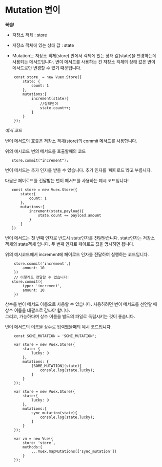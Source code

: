 # Mutation 변이

<strong>복습!</strong>
- 저장소 객체 : store
- 저장소 객체에 있는 상태 값 : state


- Mutation는 저장소 객체(store) 안에서 객체에 있는 상태 값(state)을 변경하는데 사용되는 메서드입니다.
변이 메서드를 사용하는 건 저장소 객체의 상태 값은 변이 메서드로만 변경할 수 있기 때문입니다.

```
    const store  = new Vuex.Store({
        state: {
            count: 1
        },
        mutations:{
            increment(state){
                //상태변이
                state.count++;
            }
        }
    });
```
<em>예시 코드</em>

 변이 메서드의 호출은 저장소 객체(store)의 commit 메서드를 사용합니다. 
 
 위의 예시코드 변의 메서드를 호출할때의 코드
 ```
    store.commit("increment");
 ```
 변이 메서드는 추가 인자를 받을 수 있습니다.
 추가 인자를 '페이로드'라고 부름니다.

다음은 페이로드를 전달받는 변이 메서드를 사용하는 예시 코드입니다!
 ```
    const store = new Vuex.Store({
        state:{
            count: 1
        },
        mutations:{
            increment(state,payload){
                state.count += payload.amount
            }
        }
    })
 ```


변이 메서드는 첫 번째 인자로 반드시 state인자를 전달받습니다. state인자는 저장소 객체의 state객체 입니다. 두 번째 인자로 페이로드 값을 명시하면 됩니다.

위의 예시코드에서 increment에 페이로드 인자를 전달하여 실행하는 코드입니다.
```
    store.commit('increment',{
        amount: 10
    }) 
    // 이렇게도 전달할 수 있습니다!
   store.commit({
        type: 'increment',
        amount: 10
    }) 
```

상수를 변이 메서드 이름으로 사용할 수 있습니다.
사용하려면 변이 메서드를 선언할 때 상수 이름을 대괄호로 감싸야 합니다. <br />
그리고, 가능하다며 상수 이름을 별도의 파일로 독립시키는 것이 좋습니다.


변이 메서드의 이름을 상수로 입력했을때의 예시 코드입니다.

```
    const SOME_MUTATION = 'SOME_MUTATION';

    var store = new Vuex.Store({
        state: {
            lucky: 0
        },
        mutations: {
            [SOME_MUTATION](state){
                console.log(state.lucky);
            }
        }
    });
```

```
    var store = new Vuex.Store({
        state:{
            lucky: 0
        },
        mutations:{
            sync_mutation(state){
                console.log(state.lucky);
            }
        }
    });

    var vm = new Vue({
        store: 'store',
        methods:{
            ...Vuex.mapMutations(['sync_mutation'])
        }
    });
```


